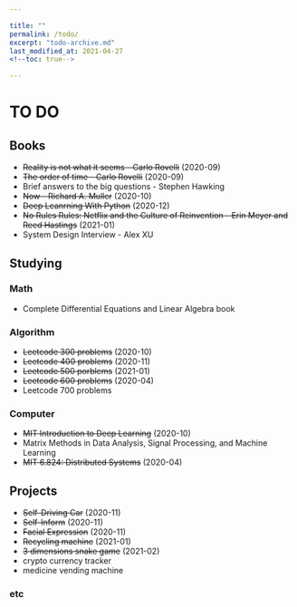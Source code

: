 ```yaml
---

title: ""
permalink: /todo/
excerpt: "todo-archive.md"
last_modified_at: 2021-04-27
<!--toc: true-->

---
```


# TO DO

## Books
+ ~~Reality is not what it seems - Carlo Rovelli~~ (2020-09)
+ ~~The order of time - Carlo Rovelli~~ (2020-09)
+ Brief answers to the big questions - Stephen Hawking
+ ~~Now - Richard A. Muller~~ (2020-10)
+ ~~Deep Leanrning With Python~~ (2020-12)
+ ~~No Rules Rules: Netflix and the Culture of Reinvention - Erin Meyer and Reed Hastings~~ (2021-01)
+ System Design Interview - Alex XU

## Studying

### Math
+ Complete Differential Equations and Linear Algebra book

### Algorithm
+ ~~Leetcode 300 problems~~ (2020-10)
+ ~~Leetcode 400 problems~~ (2020-11)
+ ~~Leetcode 500 porblems~~ (2021-01)
+ ~~Leetcode 600 problems~~ (2020-04) 
+ Leetcode 700 problems

### Computer
+ ~~MIT Introduction to Deep Learning~~ (2020-10)
+ Matrix Methods in Data Analysis, Signal Processing, and Machine Learning
+ ~~MIT 6.824: Distributed Systems~~ (2020-04) 

## Projects
+ ~~Self-Driving Car~~ (2020-11)
+ ~~Self-Inform~~ (2020-11)
+ ~~Facial Expression~~ (2020-11)
+ ~~Recycling machine~~ (2021-01)
+ ~~3 dimensions snake game~~ (2021-02)
+ crypto currency tracker
+ medicine vending machine

### etc